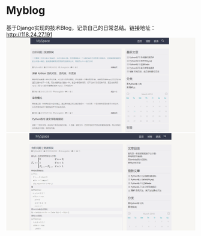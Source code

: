 # Myblog
基于Django实现的技术Blog，记录自己的日常总结。链接地址：http://118.24.27.191<br>
![Image text](https://raw.githubusercontent.com/zhangjiabin1010/Image/master/blog1.png)
![Image text](https://raw.githubusercontent.com/zhangjiabin1010/Image/master/blog2.png)
